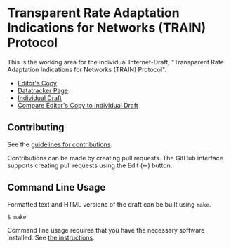 # Transparent Rate Adaptation Indications for Networks (TRAIN) Protocol

This is the working area for the individual Internet-Draft, "Transparent Rate Adaptation Indications for Networks (TRAIN) Protocol".

* [Editor's Copy](https://martinthomson.github.io/train-protocol/#go.draft-thomson-train-protocol.html)
* [Datatracker Page](https://datatracker.ietf.org/doc/draft-thomson-train-protocol)
* [Individual Draft](https://datatracker.ietf.org/doc/html/draft-thomson-train-protocol)
* [Compare Editor's Copy to Individual Draft](https://martinthomson.github.io/train-protocol/#go.draft-thomson-train-protocol.diff)


## Contributing

See the
[guidelines for contributions](https://github.com/martinthomson/train-protocol/blob/main/CONTRIBUTING.md).

Contributions can be made by creating pull requests.
The GitHub interface supports creating pull requests using the Edit (✏) button.


## Command Line Usage

Formatted text and HTML versions of the draft can be built using `make`.

```sh
$ make
```

Command line usage requires that you have the necessary software installed.  See
[the instructions](https://github.com/martinthomson/i-d-template/blob/main/doc/SETUP.md).

